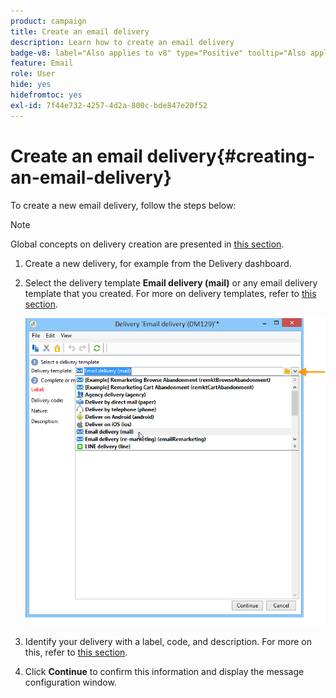 ```yaml
---
product: campaign
title: Create an email delivery
description: Learn how to create an email delivery
badge-v8: label="Also applies to v8" type="Positive" tooltip="Also applies to Campaign v8"
feature: Email
role: User
hide: yes
hidefromtoc: yes
exl-id: 7f44e732-4257-4d2a-800c-bde847e20f52
---
```

# Create an email delivery{#creating-an-email-delivery}

To create a new email delivery, follow the steps below:

>[!NOTE]
>
>Global concepts on delivery creation are presented in [this section](steps-about-delivery-creation-steps.md).

1. Create a new delivery, for example from the Delivery dashboard.
1. Select the delivery template **Email delivery (mail)** or any email delivery template that you created. For more on delivery templates, refer to [this section](about-templates.md).

   ![](assets/s_ncs_user_wizard_email01_1.png)

1. Identify your delivery with a label, code, and description. For more on this, refer to [this section](steps-create-and-identify-the-delivery.md#identifying-the-delivery).
1. Click **Continue** to confirm this information and display the message configuration window.
